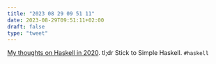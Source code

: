 ```yaml
---
title: "2023 08 29 09 51 11"
date: 2023-08-29T09:51:11+02:00
draft: false
type: "tweet"
---
```


[My thoughts on Haskell in 2020](https://marcosampellegrini.com/thoughts-on-haskell-2020). tl;dr Stick to Simple Haskell. `#haskell`
